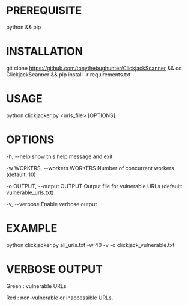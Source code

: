 # PREREQUISITE
python && pip
# INSTALLATION

git clone https://github.com/tonythebughunter/ClickjackScanner && cd ClickjackScanner && pip install -r requirements.txt

# USAGE 

python clickjacker.py <urls_file> [OPTIONS]

# OPTIONS
-h, --help            show this help message and exit

-w WORKERS, --workers WORKERS
                        Number of concurrent workers (default: 10)
                        
-o OUTPUT, --output OUTPUT
                        Output file for vulnerable URLs (default: vulnerable_urls.txt)
                        
-v, --verbose         Enable verbose output

# EXAMPLE

python clickjacker.py all_urls.txt -w 40 -v -o clickjack_vulnerable.txt

# VERBOSE OUTPUT
Green : vulnerable URLs

Red : non-vulnerable or inaccessible URLs.
